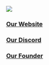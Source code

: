 ![](https://i.imgur.com/gW0coaV.png)

### [Our Website](https://zprotect.dev)

### [Our Discord](https://discord.gg/xRHz8DaKrH)

### [Our Founder](https://github.com/zzurio)
